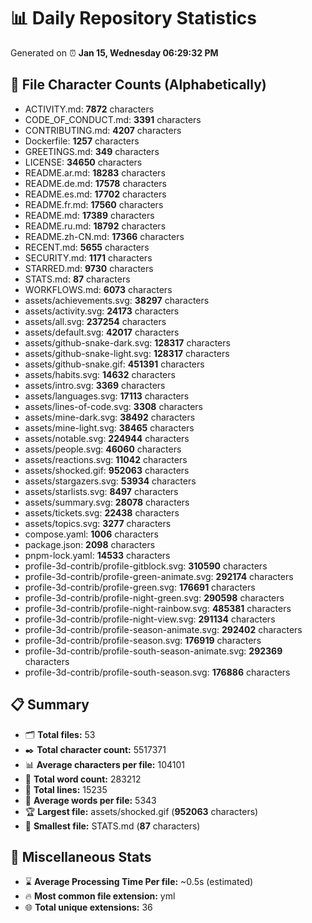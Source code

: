 # 📊 Daily Repository Statistics
Generated on ⏰ **Jan 15, Wednesday 06:29:32 PM**

## 📂 File Character Counts (Alphabetically)
- ACTIVITY.md: **7872** characters
- CODE_OF_CONDUCT.md: **3391** characters
- CONTRIBUTING.md: **4207** characters
- Dockerfile: **1257** characters
- GREETINGS.md: **349** characters
- LICENSE: **34650** characters
- README.ar.md: **18283** characters
- README.de.md: **17578** characters
- README.es.md: **17702** characters
- README.fr.md: **17560** characters
- README.md: **17389** characters
- README.ru.md: **18792** characters
- README.zh-CN.md: **17366** characters
- RECENT.md: **5655** characters
- SECURITY.md: **1171** characters
- STARRED.md: **9730** characters
- STATS.md: **87** characters
- WORKFLOWS.md: **6073** characters
- assets/achievements.svg: **38297** characters
- assets/activity.svg: **24173** characters
- assets/all.svg: **237254** characters
- assets/default.svg: **42017** characters
- assets/github-snake-dark.svg: **128317** characters
- assets/github-snake-light.svg: **128317** characters
- assets/github-snake.gif: **451391** characters
- assets/habits.svg: **14632** characters
- assets/intro.svg: **3369** characters
- assets/languages.svg: **17113** characters
- assets/lines-of-code.svg: **3308** characters
- assets/mine-dark.svg: **38492** characters
- assets/mine-light.svg: **38465** characters
- assets/notable.svg: **224944** characters
- assets/people.svg: **46060** characters
- assets/reactions.svg: **11042** characters
- assets/shocked.gif: **952063** characters
- assets/stargazers.svg: **53934** characters
- assets/starlists.svg: **8497** characters
- assets/summary.svg: **28078** characters
- assets/tickets.svg: **22438** characters
- assets/topics.svg: **3277** characters
- compose.yaml: **1006** characters
- package.json: **2098** characters
- pnpm-lock.yaml: **14533** characters
- profile-3d-contrib/profile-gitblock.svg: **310590** characters
- profile-3d-contrib/profile-green-animate.svg: **292174** characters
- profile-3d-contrib/profile-green.svg: **176691** characters
- profile-3d-contrib/profile-night-green.svg: **290598** characters
- profile-3d-contrib/profile-night-rainbow.svg: **485381** characters
- profile-3d-contrib/profile-night-view.svg: **291134** characters
- profile-3d-contrib/profile-season-animate.svg: **292402** characters
- profile-3d-contrib/profile-season.svg: **176919** characters
- profile-3d-contrib/profile-south-season-animate.svg: **292369** characters
- profile-3d-contrib/profile-south-season.svg: **176886** characters

## 📋 Summary
- 🗂️ **Total files:** 53
- ✒️ **Total character count:** 5517371
- 📊 **Average characters per file:** 104101
- 📝 **Total word count:** 283212
- 🧾 **Total lines:** 15235
- 📐 **Average words per file:** 5343
- 🏆 **Largest file:** assets/shocked.gif (**952063** characters)
- 🥉 **Smallest file:** STATS.md (**87** characters)

## 🌟 Miscellaneous Stats
- ⌛ **Average Processing Time Per file:** ~0.5s (estimated)
- 🔥 **Most common file extension:** yml
- 🌐 **Total unique extensions:** 36
